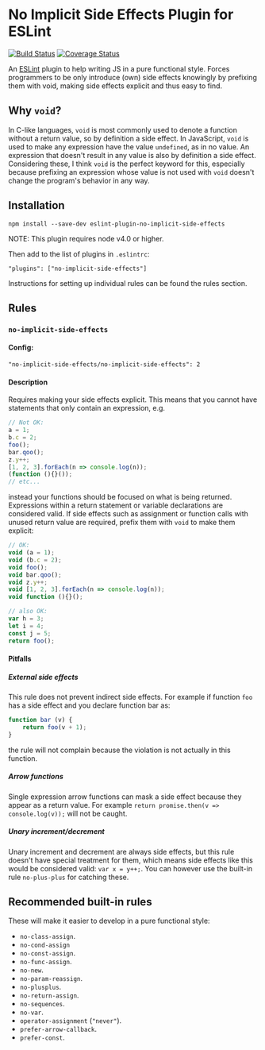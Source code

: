 # No Implicit Side Effects Plugin for ESLint

[![Build Status](https://travis-ci.org/jussi-kalliokoski/eslint-plugin-no-implicit-side-effects.svg?branch=master)](https://travis-ci.org/jussi-kalliokoski/eslint-plugin-no-implicit-side-effects)
[![Coverage Status](https://img.shields.io/coveralls/jussi-kalliokoski/eslint-plugin-no-implicit-side-effects.svg)](https://coveralls.io/r/jussi-kalliokoski/eslint-plugin-no-implicit-side-effects)

An [ESLint] plugin to help writing JS in a pure functional style. Forces programmers to be only introduce (own) side effects knowingly by prefixing them with void, making side effects explicit and thus easy to find.

## Why `void`?

In C-like languages, `void` is most commonly used to denote a function without a return value, so by definition a side effect. In JavaScript, `void` is used to make any expression have the value `undefined`, as in no value. An expression that doesn't result in any value is also by definition a side effect. Considering these, I think `void` is the perfect keyword for this, especially because prefixing an expression whose value is not used with `void` doesn't change the program's behavior in any way.

## Installation

```
npm install --save-dev eslint-plugin-no-implicit-side-effects
```

NOTE: This plugin requires node v4.0 or higher.

Then add to the list of plugins in `.eslintrc`:

```
"plugins": ["no-implicit-side-effects"]
```

Instructions for setting up individual rules can be found the rules section.

## Rules

### `no-implicit-side-effects`

#### Config:

```
"no-implicit-side-effects/no-implicit-side-effects": 2
```

#### Description

Requires making your side effects explicit. This means that you cannot have statements that only contain an expression, e.g.

```javascript
// Not OK:
a = 1;
b.c = 2;
foo();
bar.qoo();
z.y++;
[1, 2, 3].forEach(n => console.log(n));
(function (){}());
// etc...
```

instead your functions should be focused on what is being returned. Expressions within a return statement or variable declarations are considered valid. If side effects such as assignment or function calls with unused return value are required, prefix them with `void` to make them explicit:

```javascript
// OK:
void (a = 1);
void (b.c = 2);
void foo();
void bar.qoo();
void z.y++;
void [1, 2, 3].forEach(n => console.log(n));
void function (){}();

// also OK:
var h = 3;
let i = 4;
const j = 5;
return foo();
```

#### Pitfalls

##### External side effects

This rule does not prevent indirect side effects. For example if function `foo` has a side effect and you declare function bar as:

```javascript
function bar (v) {
    return foo(v + 1);
}
```

the rule will not complain because the violation is not actually in this function.

##### Arrow functions

Single expression arrow functions can mask a side effect because they appear as a return value. For example `return promise.then(v => console.log(v));` will not be caught.

##### Unary increment/decrement

Unary increment and decrement are always side effects, but this rule doesn't have special treatment for them, which means side effects like this would be considered valid: `var x = y++;`. You can however use the built-in rule `no-plus-plus` for catching these.

## Recommended built-in rules

These will make it easier to develop in a pure functional style:

- `no-class-assign`.
- `no-cond-assign`
- `no-const-assign`.
- `no-func-assign`.
- `no-new`.
- `no-param-reassign`.
- `no-plusplus`.
- `no-return-assign`.
- `no-sequences`.
- `no-var`.
- `operator-assignment` (`"never"`).
- `prefer-arrow-callback`.
- `prefer-const`.

[ESLint]: http://eslint.org/
